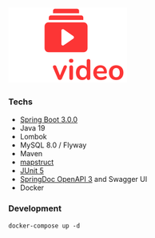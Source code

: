![idJava API](./listvideo_logo.png 'ListVideo APP')
------------------------

### Techs
- [Spring Boot 3.0.0](https://github.com/spring-projects/spring-boot/wiki/Spring-Boot-3.0.0-M1-Release-Notes)
- Java 19
- Lombok
- MySQL 8.0 / Flyway
- Maven
- [mapstruct](https://mapstruct.org/)
- [JUnit 5](https://junit.org/junit5/)
- [SpringDoc OpenAPI 3](https://springdoc.org/) and Swagger UI 
- Docker

### Development
````shell
docker-compose up -d
````
